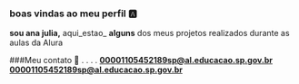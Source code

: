 ### boas vindas ao meu perfil  🅰️

**sou ana julia,** aqui_estao_ **alguns** dos meus projetos realizados durante as aulas da Alura

###Meu contato 📧
. .   . .
**00001105452189sp@al.educacao.sp.gov.br**
**00001105452189sp@al.educacao.sp.gov.br**
